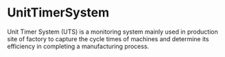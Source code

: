 # UnitTimerSystem
Unit Timer System (UTS) is a monitoring system mainly used in production site of factory to capture the cycle times of machines and determine its efficiency in completing a manufacturing process.
